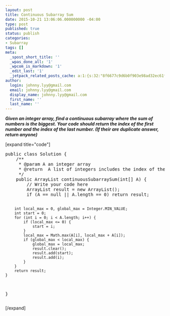 ```yaml
---
layout: post
title: Continuous Subarray Sum
date: 2015-10-21 13:06:06.000000000 -04:00
type: post
published: true
status: publish
categories:
- Subarray
tags: []
meta:
  _spost_short_title: ''
  _wpas_done_all: '1'
  _wpcom_is_markdown: '1'
  _edit_last: '1'
  _jetpack_related_posts_cache: a:1:{s:32:"8f6677c9d6b0f903e98ad32ec61f8deb";a:2:{s:7:"expires";i:1468959254;s:7:"payload";a:3:{i:0;a:1:{s:2:"id";i:466;}i:1;a:1:{s:2:"id";i:105;}i:2;a:1:{s:2:"id";i:107;}}}}
author:
  login: johnny.lyy@gmail.com
  email: johnny.lyy@gmail.com
  display_name: johnny.lyy@gmail.com
  first_name: ''
  last_name: ''
---
```

<p><strong><em>Given an integer array, find a continuous subarray where the sum of numbers is the biggest. Your code should return the index of the first number and the index of the last number. (If their are duplicate answer, return anyone)</em></strong></p>
<p>[expand title="code"]</p>
<pre>
public class Solution {
    /**
     * @param A an integer array
     * @return  A list of integers includes the index of the first number and the index of the last number
     */
    public ArrayList<integer> continuousSubarraySum(int[] A) {
        // Write your code here
        ArrayList<integer> result = new ArrayList<integer>();
        if (A == null || A.length == 0) return result;
        
        int local_max = 0, global_max = Integer.MIN_VALUE;
        int start = 0;
        for (int i = 0; i < A.length; i++) {
            if (local_max <= 0) {
                start = i;
            }
            local_max = Math.max(A[i], local_max + A[i]);
            if (global_max < local_max) {
                global_max = local_max;
                result.clear();
                result.add(start);
                result.add(i);
            }
        }
        return result;
    }
}
</integer></integer></integer></pre>
<p>[/expand]</p>

